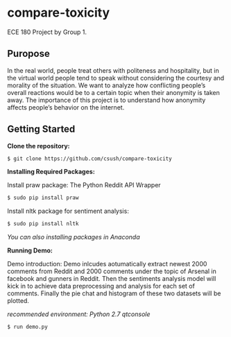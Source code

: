 # compare-toxicity

ECE 180 Project by Group 1.

## Puropose
In the real world, people treat others with politeness and hospitality, but in the virtual world people tend to speak without considering the courtesy and morality of the situation. We want to analyze how conflicting people’s overall reactions would be to a certain topic when their anonymity is taken away. The importance of this project is to understand how anonymity affects people’s behavior on the internet.

## Getting Started

**Clone the repository:**
```sh
$ git clone https://github.com/csush/compare-toxicity
```

**Installing Required Packages:**

Install praw package: The Python Reddit API Wrapper
```sh
$ sudo pip install praw
```

Install nltk package for sentiment analysis:
```sh
$ sudo pip install nltk
```
 
*You can also installing packages in Anaconda*
 

**Running Demo:**

Demo introduction: 
Demo inlcudes aotumatically extract newest 2000 comments from Reddit and 2000 comments under the topic of Arsenal in facebook and gunners in Reddit. Then the sentiments analysis model will kick in to achieve data preprocessing and analysis for each set of comments. Finally the pie chat and histogram of these two datasets will be plotted.

*recommended environment: Python 2.7 qtconsole*
```sh
$ run demo.py
```
